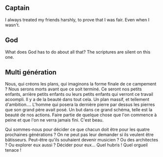 ## Captain
I always treated my friends harshly, to prove that I was fair. Even when I wasn't.

## God
What does God has to do about all that?
The scriptures are silent on this one.

## Multi génération
Nous, qui créons les plans, qui imaginons la forme finale de ce campement ?
Nous serons morts avant que ce soit terminé.
Ce seront nos petits enfants, arrière petits enfants ou leurs petits enfants qui verront ce travail acoompli.
Il y a de la beauté dans tout cela. Un plan massif, et tellement d'ambition.... L'homme qui posera la dernière pierre par dessus les pierres que son grand père avait posé.
Un but dans ce grand schéma, telle est la beauté de nos actions. Faire partie de quelque chose que l'on commence à peine et que l'on ne verra jamais fini. C'est beau.

Qui sommes-nous pour décider ce que chacun doit être pour les quatre prochaines générations ? On ne peut pas leur demander si ils veulent être bâtisseurs. Peut-être qu'ils souhaient devenir musicien ? Ou des architectes ? Ou explorer eux aussi ? Décider pour eux... Quel hubris ! Quel orgueil tenace !
